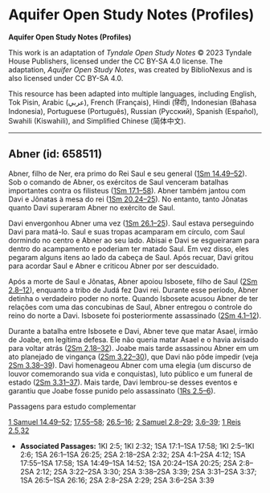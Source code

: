 # Aquifer Open Study Notes (Profiles)

**Aquifer Open Study Notes (Profiles)**

This work is an adaptation of *Tyndale Open Study Notes* © 2023 Tyndale House Publishers, licensed under the CC BY\-SA 4\.0 license. The adaptation, *Aquifer Open Study Notes*, was created by BiblioNexus and is also licensed under CC BY\-SA 4\.0\.

This resource has been adapted into multiple languages, including English, Tok Pisin, Arabic (عربي), French (Français), Hindi (हिंदी), Indonesian (Bahasa Indonesia), Portuguese (Português), Russian (Русский), Spanish (Español), Swahili (Kiswahili), and Simplified Chinese (简体中文).



--------------------------------

## Abner (id: 658511)

Abner, filho de Ner, era primo do Rei Saul e seu general ([1Sm 14\.49–52](https://ref.ly/1Sam14:49-1Sam14:52)). Sob o comando de Abner, os exércitos de Saul venceram batalhas importantes contra os filisteus ([1Sm 17\.1–58](https://ref.ly/1Sam17:1-1Sam17:58)). Abner também jantou com Davi e Jônatas à mesa do rei ([1Sm 20\.24–25](https://ref.ly/1Sam20:24-1Sam20:25)). No entanto, tanto Jônatas quanto Davi superaram Abner no exército de Saul.

Davi envergonhou Abner uma vez ([1Sm 26\.1–25](https://ref.ly/1Sam26:1-1Sam26:25)). Saul estava perseguindo Davi para matá\-lo. Saul e suas tropas acamparam em círculo, com Saul dormindo no centro e Abner ao seu lado. Abisai e Davi se esgueiraram para dentro do acampamento e poderiam ter matado Saul. Em vez disso, eles pegaram alguns itens ao lado da cabeça de Saul. Após recuar, Davi gritou para acordar Saul e Abner e criticou Abner por ser descuidado.

Após a morte de Saul e Jônatas, Abner apoiou Isbosete, filho de Saul ([2Sm 2\.8–12](https://ref.ly/2Sam2:8-2Sam2:12)), enquanto a tribo de Judá fez Davi rei. Durante esse período, Abner detinha o verdadeiro poder no norte. Quando Isbosete acusou Abner de ter relações com uma das concubinas de Saul, Abner entregou o controle do reino do norte a Davi. Isbosete foi posteriormente assassinado ([2Sm 4\.1–12](https://ref.ly/2Sam4:1-2Sam4:12)).

Durante a batalha entre Isbosete e Davi, Abner teve que matar Asael, irmão de Joabe, em legítima defesa. Ele não queria matar Asael e o havia avisado para voltar atrás ([2Sm 2\.18–32](https://ref.ly/2Sam2:18-2Sam2:32)). Joabe mais tarde assassinou Abner em um ato planejado de vingança ([2Sm 3\.22–30](https://ref.ly/2Sam3:22-2Sam3:30)), que Davi não pôde impedir (veja [2Sm 3\.38–39](https://ref.ly/2Sam3:38-2Sam3:39)). Davi homenageou Abner com uma elegia (um discurso de louvor comemorando sua vida e conquistas), luto público e um funeral de estado ([2Sm 3\.31–37](https://ref.ly/2Sam3:31-2Sam3:37)). Mais tarde, Davi lembrou\-se desses eventos e garantiu que Joabe fosse punido pelo assassinato ([1Rs 2\.5–6](https://ref.ly/1Kgs2:5-1Kgs2:6)).

Passagens para estudo complementar

[1 Samuel 14\.49–52](https://ref.ly/1Sam14:49-1Sam14:52); [17\.55–58](https://ref.ly/1Sam17:55-1Sam17:58); [26\.5–16](https://ref.ly/1Sam26:5-1Sam26:16); [2 Samuel 2\.8–29](https://ref.ly/2Sam2:8-2Sam2:29); [3\.6–39](https://ref.ly/2Sam3:6-2Sam3:39); [1 Reis 2\.5](https://ref.ly/1Kgs2:5),[32](https://ref.ly/1Kgs2:32)

* **Associated Passages:** 1KI 2:5; 1KI 2:32; 1SA 17:1–1SA 17:58; 1KI 2:5–1KI 2:6; 1SA 26:1–1SA 26:25; 2SA 2:18–2SA 2:32; 2SA 4:1–2SA 4:12; 1SA 17:55–1SA 17:58; 1SA 14:49–1SA 14:52; 1SA 20:24–1SA 20:25; 2SA 2:8–2SA 2:12; 2SA 3:22–2SA 3:30; 2SA 3:38–2SA 3:39; 2SA 3:31–2SA 3:37; 1SA 26:5–1SA 26:16; 2SA 2:8–2SA 2:29; 2SA 3:6–2SA 3:39

